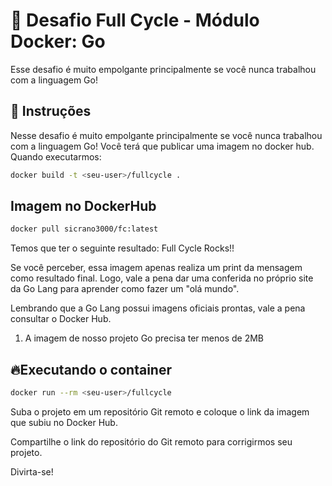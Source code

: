 # 🐋 Desafio Full Cycle - Módulo Docker: Go

Esse desafio é muito empolgante principalmente se você nunca trabalhou com a linguagem Go!

## 📝 Instruções

Nesse desafio é muito empolgante principalmente se você nunca trabalhou com a linguagem Go! Você terá que publicar uma imagem no docker hub. Quando executarmos:

```bash
docker build -t <seu-user>/fullcycle .
```
## Imagem no DockerHub

```bash Pull Docker Hub
docker pull sicrano3000/fc:latest
```

Temos que ter o seguinte resultado: Full Cycle Rocks!!

Se você perceber, essa imagem apenas realiza um print da mensagem como resultado final. Logo, vale a pena dar uma conferida no próprio site da Go Lang para aprender como fazer um "olá mundo".

Lembrando que a Go Lang possui imagens oficiais prontas, vale a pena consultar o Docker Hub.

1. A imagem de nosso projeto Go precisa ter menos de 2MB

## 🔥Executando o container

```bash
docker run --rm <seu-user>/fullcycle
```

Suba o projeto em um repositório Git remoto e coloque o link da imagem que subiu no Docker Hub.

Compartilhe o link do repositório do Git remoto para corrigirmos seu projeto.

Divirta-se!
